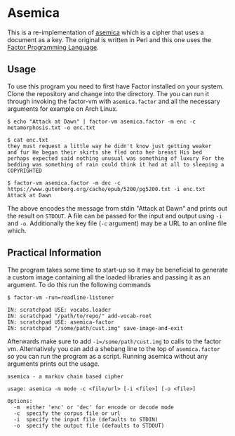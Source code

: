 # Asemica 

This is a re-implementation of [asemica](https://github.com/linenoise/asemica) which is a cipher that uses a document as a key.
The original is written in Perl and this one uses the [Factor Programming Language](https://factorcode.org/).

## Usage

To use this program you need to first have Factor installed on your
system. Clone the repository and change into the directory. The you can run it through invoking the factor-vm with `asemica.factor` and all the
necessary arguments for example on Arch Linux.

```
$ echo "Attack at Dawn" | factor-vm asemica.factor -m enc -c metamorphosis.txt -o enc.txt

$ cat enc.txt
they must request a little way he didn't know just getting weaker
and fur He began their skirts she fled onto her breast His bed
perhaps expected said nothing unusual was something of luxury For the
bedding was something of rain could think it had at all to sleeping a
COPYRIGHTED

$ factor-vm asemica.factor -m dec -c https://www.gutenberg.org/cache/epub/5200/pg5200.txt -i enc.txt
Attack at Dawn
```

The above encodes the message from stdin "Attack at Dawn" and prints out
the result on `STDOUT`. A file can be passed for the input and output
using `-i` and `-o`. Additionally the key file (`-c` argument) may be
a URL to an online file which.

## Practical Information

The program takes some time to start-up so it may be beneficial to
generate a custom image containing all the loaded libraries and
passing it as an argument. To do this run the following commands

```
$ factor-vm -run=readline-listener

IN: scratchpad USE: vocabs.loader
IN: scratchpad "/path/to/repo/" add-vocab-root
IN: scratchpad USE: asemica-factor
IN: scratchpad "/some/path/cust.img" save-image-and-exit
```

Afterwards make sure to add `-i=/some/path/cust.img` to calls to the
factor vm. Alternatively you can add a shebang line to the top of 
`asemica.factor` so you can run the program as a script. Running asemica
without any arguments prints out the usage.

```
asemica - a markov chain based cipher

usage: asemica -m mode -c <file/url> [-i <file>] [-o <file>]

Options:
  -m  either 'enc' or 'dec' for encode or decode mode
  -c  specify the corpus file or url
  -i  specify the input file (defaults to STDIN)
  -o  specify the output file (defaults to STDOUT)

```
